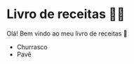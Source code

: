 # Livro de receitas :man_cook:



Olá! Bem vindo ao meu livro de receitas :wave:

- Churrasco
- Pavê